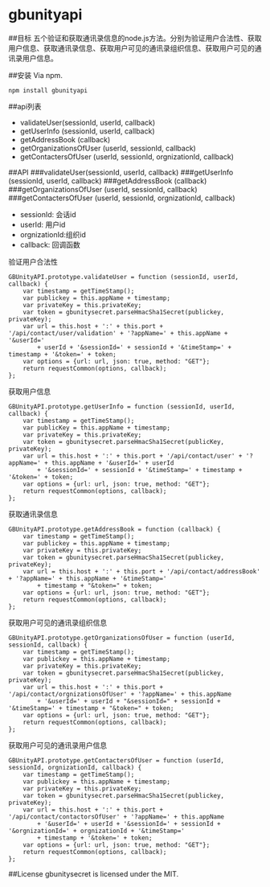 # gbunityapi



##目标
五个验证和获取通讯录信息的node.js方法。分别为验证用户合法性、获取用户信息、获取通讯录信息、获取用户可见的通讯录组织信息、获取用户可见的通讯录用户信息。



##安装
Via npm.
```
npm install gbunityapi
```



##api列表
* validateUser(sessionId, userId, callback)
* getUserInfo (sessionId, userId, callback)
* getAddressBook (callback)
* getOrganizationsOfUser (userId, sessionId, callback)
* getContactersOfUser (userId, sessionId, orgnizationId, callback)



##API
###validateUser(sessionId, userId, callback)
###getUserInfo (sessionId, userId, callback)
###getAddressBook (callback)
###getOrganizationsOfUser (userId, sessionId, callback)
###getContactersOfUser (userId, sessionId, orgnizationId, callback)
* sessionId: 会话id
* userId: 用户id
* orgnizationId:组织id
* callback: 回调函数

验证用户合法性
```
GBUnityAPI.prototype.validateUser = function (sessionId, userId, callback) {
    var timestamp = getTimeStamp();
    var publickey = this.appName + timestamp;
    var privateKey = this.privateKey;
    var token = gbunitysecret.parseHmacSha1Secret(publickey, privateKey);
    var url = this.host + ':' + this.port + '/api/contact/user/validation' + '?appName=' + this.appName + '&userId='
        + userId + '&sessionId=' + sessionId + '&timeStamp=' + timestamp + '&token=' + token;
    var options = {url: url, json: true, method: "GET"};
    return requestCommon(options, callback);
};
```
获取用户信息
```
GBUnityAPI.prototype.getUserInfo = function (sessionId, userId, callback) {
    var timestamp = getTimeStamp();
    var publicKey = this.appName + timestamp;
    var privateKey = this.privateKey;
    var token = gbunitysecret.parseHmacSha1Secret(publicKey, privateKey);
    var url = this.host + ':' + this.port + '/api/contact/user' + '?appName=' + this.appName + '&userId=' + userId
        + '&sessionId=' + sessionId + '&timeStamp=' + timestamp + '&token=' + token;
    var options = {url: url, json: true, method: "GET"};
    return requestCommon(options, callback);
};
```
获取通讯录信息
```
GBUnityAPI.prototype.getAddressBook = function (callback) {
    var timestamp = getTimeStamp();
    var publickey = this.appName + timestamp;
    var privateKey = this.privateKey;
    var token = gbunitysecret.parseHmacSha1Secret(publickey, privateKey);
    var url = this.host + ':' + this.port + '/api/contact/addressBook' + '?appName=' + this.appName + '&timeStamp='
        + timestamp + "&token=" + token;
    var options = {url: url, json: true, method: "GET"};
    return requestCommon(options, callback);
};
```
获取用户可见的通讯录组织信息
```
GBUnityAPI.prototype.getOrganizationsOfUser = function (userId, sessionId, callback) {
    var timestamp = getTimeStamp();
    var publickey = this.appName + timestamp;
    var privateKey = this.privateKey;
    var token = gbunitysecret.parseHmacSha1Secret(publickey, privateKey);
    var url = this.host + ':' + this.port + '/api/contact/orgnizationsOfUser' + '?appName=' + this.appName
        + '&userId=' + userId + "&sessionId=" + sessionId + '&timeStamp=' + timestamp + "&token=" + token;
    var options = {url: url, json: true, method: "GET"};
    return requestCommon(options, callback);
};
```
获取用户可见的通讯录用户信息
```
GBUnityAPI.prototype.getContactersOfUser = function (userId, sessionId, orgnizationId, callback) {
    var timestamp = getTimeStamp();
    var publickey = this.appName + timestamp;
    var privateKey = this.privateKey;
    var token = gbunitysecret.parseHmacSha1Secret(publickey, privateKey);
    var url = this.host + ':' + this.port + '/api/contact/contactorsOfUser' + '?appName=' + this.appName
        + '&userId=' + userId + '&sessionId=' + sessionId + '&orgnizationId=' + orgnizationId + '&timeStamp='
        + timestamp + '&token=' + token;
    var options = {url: url, json: true, method: "GET"};
    return requestCommon(options, callback);
};
```

##License
gbunitysecret  is licensed under the MIT.
